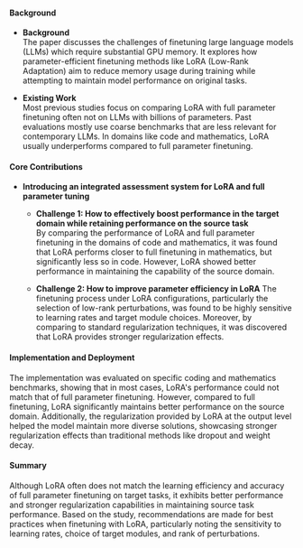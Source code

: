 #### Background
- **Background**       
    The paper discusses the challenges of finetuning large language models (LLMs) which require substantial GPU memory. It explores how parameter-efficient finetuning methods like LoRA (Low-Rank Adaptation) aim to reduce memory usage during training while attempting to maintain model performance on original tasks.

- **Existing Work**       
    Most previous studies focus on comparing LoRA with full parameter finetuning often not on LLMs with billions of parameters. Past evaluations mostly use coarse benchmarks that are less relevant for contemporary LLMs. In domains like code and mathematics, LoRA usually underperforms compared to full parameter finetuning.

#### Core Contributions
- **Introducing an integrated assessment system for LoRA and full parameter tuning**
    - **Challenge 1: How to effectively boost performance in the target domain while retaining performance on the source task**       
        By comparing the performance of LoRA and full parameter finetuning in the domains of code and mathematics, it was found that LoRA performs closer to full finetuning in mathematics, but significantly less so in code. However, LoRA showed better performance in maintaining the capability of the source domain.

    - **Challenge 2: How to improve parameter efficiency in LoRA**
        The finetuning process under LoRA configurations, particularly the selection of low-rank perturbations, was found to be highly sensitive to learning rates and target module choices. Moreover, by comparing to standard regularization techniques, it was discovered that LoRA provides stronger regularization effects.

#### Implementation and Deployment
The implementation was evaluated on specific coding and mathematics benchmarks, showing that in most cases, LoRA's performance could not match that of full parameter finetuning. However, compared to full finetuning, LoRA significantly maintains better performance on the source domain. Additionally, the regularization provided by LoRA at the output level helped the model maintain more diverse solutions, showcasing stronger regularization effects than traditional methods like dropout and weight decay.

#### Summary
Although LoRA often does not match the learning efficiency and accuracy of full parameter finetuning on target tasks, it exhibits better performance and stronger regularization capabilities in maintaining source task performance. Based on the study, recommendations are made for best practices when finetuning with LoRA, particularly noting the sensitivity to learning rates, choice of target modules, and rank of perturbations.